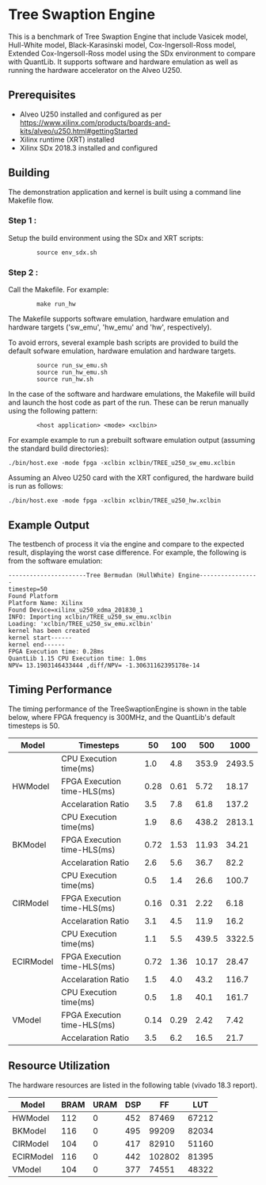 # Tree Swaption Engine

This is a benchmark of  Tree Swaption Engine that include Vasicek model, Hull-White model, Black-Karasinski model, Cox-Ingersoll-Ross model, Extended Cox-Ingersoll-Ross model using the SDx environment to compare with QuantLib.  It supports software and hardware emulation as well as running the hardware accelerator on the Alveo U250.

## Prerequisites

- Alveo U250 installed and configured as per https://www.xilinx.com/products/boards-and-kits/alveo/u250.html#gettingStarted
- Xilinx runtime (XRT) installed
- Xilinx SDx 2018.3 installed and configured



## Building

The demonstration application and kernel is built using a command line Makefile flow.

### Step 1 :

Setup the build environment using the SDx and XRT scripts:

```
        source env_sdx.sh
```

### Step 2 :

Call the Makefile. For example:

```
        make run_hw 
```

The Makefile supports software emulation, hardware emulation and hardware targets ('sw_emu', 'hw_emu' and 'hw', respectively).  

To avoid errors, several example bash scripts are provided to build the default sofware emulation, hardware emulation and hardware targets.

```
        source run_sw_emu.sh
        source run_hw_emu.sh
        source run_hw.sh
```

In the case of the software and hardware emulations, the Makefile will build and launch the host code as part of the run.  These can be rerun manually using the following pattern:

```
        <host application> <mode> <xclbin>
```

For example example to run a prebuilt software emulation output (assuming the standard build directories):

```
./bin/host.exe -mode fpga -xclbin xclbin/TREE_u250_sw_emu.xclbin
```

Assuming an Alveo U250 card with the XRT configured, the hardware build is run as follows:

```
./bin/host.exe -mode fpga -xclbin xclbin/TREE_u250_hw.xclbin
```

## Example Output

The testbench of process it via the engine and compare to the expected result, displaying the worst case difference. For example, the following is from the software emulation:

```
----------------------Tree Bermudan (HullWhite) Engine-----------------
timestep=50
Found Platform
Platform Name: Xilinx
Found Device=xilinx_u250_xdma_201830_1
INFO: Importing xclbin/TREE_u250_sw_emu.xclbin
Loading: 'xclbin/TREE_u250_sw_emu.xclbin'
kernel has been created
kernel start------
kernel end------
FPGA Execution time: 0.28ms
QuantLib 1.15 CPU Execution time: 1.0ms
NPV= 13.1903146433444 ,diff/NPV= -1.30631162395178e-14

```



## Timing Performance

The timing performance of the TreeSwaptionEngine is shown in the table below, where FPGA frequency is 300MHz, and the QuantLib's default timesteps is 50.

| Model     | Timesteps                   | 50   | 100  | 500   | 1000   |
| --------- | --------------------------- | ---- | ---- | ----- | ------ |
|           | CPU Execution time(ms)      | 1.0  | 4.8  | 353.9 | 2493.5 |
| HWModel   | FPGA Execution time-HLS(ms) | 0.28 | 0.61 | 5.72  | 18.17  |
|           | Accelaration Ratio          | 3.5  | 7.8  | 61.8  | 137.2  |
|           | CPU Execution time(ms)      | 1.9  | 8.6  | 438.2 | 2813.1 |
| BKModel   | FPGA Execution time-HLS(ms) | 0.72 | 1.53 | 11.93 | 34.21  |
|           | Accelaration Ratio          | 2.6  | 5.6  | 36.7  | 82.2   |
|           | CPU Execution time(ms)      | 0.5  | 1.4  | 26.6  | 100.7  |
| CIRModel  | FPGA Execution time-HLS(ms) | 0.16 | 0.31 | 2.22  | 6.18   |
|           | Accelaration Ratio          | 3.1  | 4.5  | 11.9  | 16.2   |
|           | CPU Execution time(ms)      | 1.1  | 5.5  | 439.5 | 3322.5 |
| ECIRModel | FPGA Execution time-HLS(ms) | 0.72 | 1.36 | 10.17 | 28.47  |
|           | Accelaration Ratio          | 1.5  | 4.0  | 43.2  | 116.7  |
|           | CPU Execution time(ms)      | 0.5  | 1.8  | 40.1  | 161.7  |
| VModel    | FPGA Execution time-HLS(ms) | 0.14 | 0.29 | 2.42  | 7.42   |
|           | Accelaration Ratio          | 3.5  | 6.2  | 16.5  | 21.7   |



##  Resource Utilization

The hardware resources are listed in the following table (vivado 18.3 report).

| Model     | BRAM | URAM | DSP  | FF     | LUT   |
| --------- | ---- | ---- | ---- | ------ | ----- |
| HWModel   | 112  | 0    | 452  | 87469  | 67212 |
| BKModel   | 116  | 0    | 495  | 99209  | 82034 |
| CIRModel  | 104  | 0    | 417  | 82910  | 51160 |
| ECIRModel | 116  | 0    | 442  | 102802 | 81395 |
| VModel    | 104  | 0    | 377  | 74551  | 48322 |


